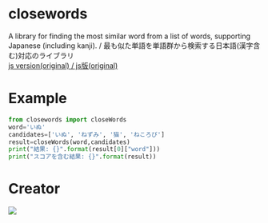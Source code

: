 # closewords
A library for finding the most similar word from a list of words, supporting Japanese (including kanji). / 最も似た単語を単語群から検索する日本語(漢字含む)対応のライブラリ<br>
[js version(original) / js版(original)](https://github.com/otoneko1102/closewords/tree/main)
# Example
```py
from closewords import closeWords
word='いぬ'
candidates=['いぬ', 'ねずみ', '猫', 'ねころび']
result=closeWords(word,candidates)
print("結果: {}".format(result[0]["word"]))
print("スコアを含む結果: {}".format(result))
```
# Creator
<img src="https://github.com/zrpy/zrpy/blob/main/kawaii_logo.png"></img>
